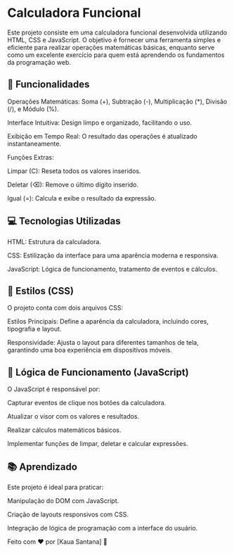 # Calculadora Funcional

Este projeto consiste em uma calculadora funcional desenvolvida utilizando HTML, CSS e JavaScript. O objetivo é fornecer uma ferramenta simples e eficiente para realizar operações matemáticas básicas, enquanto serve como um excelente exercício para quem está aprendendo os fundamentos da programação web.

## 🎯 Funcionalidades

Operações Matemáticas: Soma (+), Subtração (-), Multiplicação (*), Divisão (/), e Módulo (%).

Interface Intuitiva: Design limpo e organizado, facilitando o uso.

Exibição em Tempo Real: O resultado das operações é atualizado instantaneamente.

Funções Extras:

Limpar (C): Reseta todos os valores inseridos.

Deletar (⌫): Remove o último dígito inserido.

Igual (=): Calcula e exibe o resultado da expressão.

## 💻 Tecnologias Utilizadas

HTML: Estrutura da calculadora.

CSS: Estilização da interface para uma aparência moderna e responsiva.

JavaScript: Lógica de funcionamento, tratamento de eventos e cálculos.

## 🎨 Estilos (CSS)

O projeto conta com dois arquivos CSS:

Estilos Principais: Define a aparência da calculadora, incluindo cores, tipografia e layout.

Responsividade: Ajusta o layout para diferentes tamanhos de tela, garantindo uma boa experiência em dispositivos móveis.

## 🧮 Lógica de Funcionamento (JavaScript)

O JavaScript é responsável por:

Capturar eventos de clique nos botões da calculadora.

Atualizar o visor com os valores e resultados.

Realizar cálculos matemáticos básicos.

Implementar funções de limpar, deletar e calcular expressões.

## 📚 Aprendizado

Este projeto é ideal para praticar:

Manipulação do DOM com JavaScript.

Criação de layouts responsivos com CSS.

Integração de lógica de programação com a interface do usuário.

Feito com ❤️ por [Kaua Santana] 🚀
